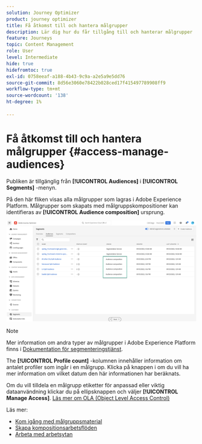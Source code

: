 ```yaml
---
solution: Journey Optimizer
product: journey optimizer
title: Få åtkomst till och hantera målgrupper
description: Lär dig hur du får tillgång till och hanterar målgrupper
feature: Journeys
topic: Content Management
role: User
level: Intermediate
hide: true
hidefromtoc: true
exl-id: 0758eeaf-a188-4b43-9c9a-a2e5a9e5dd76
source-git-commit: 8d56e3060e78422b028ced17f415497789908ff9
workflow-type: tm+mt
source-wordcount: '138'
ht-degree: 1%

---
```


# Få åtkomst till och hantera målgrupper {#access-manage-audiences}

Publiken är tillgänglig från **[!UICONTROL Audiences]** i **[!UICONTROL Segments]** -menyn.

På den här fliken visas alla målgrupper som lagras i Adobe Experience Platform. Målgrupper som skapats med målgruppskompositioner kan identifieras av **[!UICONTROL Audience composition]** ursprung.

![](assets/audiences-list.png)

>[!NOTE]
>
>Mer information om andra typer av målgrupper i Adobe Experience Platform finns i [Dokumentation för segmenteringstjänst](https://experienceleague.adobe.com/docs/experience-platform/segmentation/ui/overview.html).

The **[!UICONTROL Profile count]** -kolumnen innehåller information om antalet profiler som ingår i en målgrupp. Klicka på knappen i om du vill ha mer information om vilket datum den här informationen har beräknats.

Om du vill tilldela en målgrupp etiketter för anpassad eller viktig dataanvändning klickar du på ellipsknappen och väljer **[!UICONTROL Manage Access]**. [Läs mer om OLA (Object Level Access Control)](../administration/object-based-access.md)

<!--
-edit an audience?
-->

Läs mer:

* [Kom igång med målgruppsmaterial](get-started-audience-orchestration.md)
* [Skapa kompositionsarbetsflöden](create-compositions.md)
* [Arbeta med arbetsytan](composition-canvas.md)
